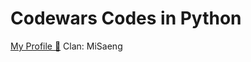 # Codewars Codes in Python

<a href="https://www.codewars.com/users/gdcho">My Profile 🤠</a>
Clan: MiSaeng 
